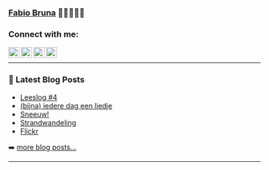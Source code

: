 ### [Fabio Bruna][website] 👋👋🏼👋🏿

### Connect with me:

[<img align="left" alt="Fabio Bruna | Twitter" width="22px" src="https://cdn.jsdelivr.net/npm/simple-icons@v3/icons/twitter.svg" />][twitter]
[<img align="left" alt="Fabio Bruna | LinkedIn" width="22px" src="https://cdn.jsdelivr.net/npm/simple-icons@v3/icons/linkedin.svg" />][linkedin]
[<img align="left" alt="Fabio Bruna | Instagram" width="22px" src="https://cdn.jsdelivr.net/npm/simple-icons@v3/icons/instagram.svg" />][instagram]
[<img align="left" alt="Fabio Bruna | Spotify" width="22px" src="https://cdn.jsdelivr.net/npm/simple-icons@v3/icons/spotify.svg" />][spotify]

<br />

---

### 📕 Latest Blog Posts

<!-- BLOG-POST-LIST:START -->
- [Leeslog #4](https://fabiobruna.nl/2021/02/24/leeslog/)
- [(bijna) iedere dag een liedje](https://fabiobruna.nl/2021/02/15/bijna-iedere-dag-een-liedje/)
- [Sneeuw!](https://fabiobruna.nl/2021/02/07/sneeuw/)
- [Strandwandeling](https://fabiobruna.nl/2021/01/25/strandwandeling/)
- [Flickr](https://fabiobruna.nl/2021/01/21/flickr/)
<!-- BLOG-POST-LIST:END -->

➡️ [more blog posts...](https://fabiobruna.nl)

---

[website]: https://fabiobruna.nl
[twitter]: https://twitter.com/fabiobruna
[instagram]: https://instagram.com/fa.biobruna
[linkedin]: https://linkedin.com/in/fabiobruna
[spotify]: https://open.spotify.com/user/fabiobruna
